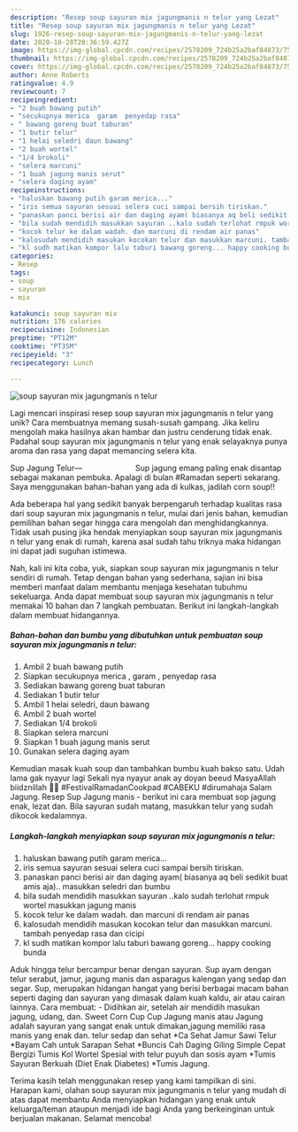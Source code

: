 ```yaml
---
description: "Resep soup sayuran mix jagungmanis n telur yang Lezat"
title: "Resep soup sayuran mix jagungmanis n telur yang Lezat"
slug: 1926-resep-soup-sayuran-mix-jagungmanis-n-telur-yang-lezat
date: 2020-10-28T20:36:59.427Z
image: https://img-global.cpcdn.com/recipes/2578209_724b25a2baf84873/751x532cq70/soup-sayuran-mix-jagungmanis-n-telur-foto-resep-utama.jpg
thumbnail: https://img-global.cpcdn.com/recipes/2578209_724b25a2baf84873/751x532cq70/soup-sayuran-mix-jagungmanis-n-telur-foto-resep-utama.jpg
cover: https://img-global.cpcdn.com/recipes/2578209_724b25a2baf84873/751x532cq70/soup-sayuran-mix-jagungmanis-n-telur-foto-resep-utama.jpg
author: Anne Roberts
ratingvalue: 4.9
reviewcount: 7
recipeingredient:
- "2 buah bawang putih"
- "secukupnya merica  garam  penyedap rasa"
- " bawang goreng buat taburan"
- "1 butir telur"
- "1 helai seledri daun bawang"
- "2 buah wortel"
- "1/4 brokoli"
- "selera marcuni"
- "1 buah jagung manis serut"
- "selera daging ayam"
recipeinstructions:
- "haluskan bawang putih garam merica..."
- "iris semua sayuran sesuai selera cuci sampai bersih tiriskan."
- "panaskan panci berisi air dan daging ayam( biasanya aq beli sedikit buat amis aja).. masukkan seledri dan bumbu"
- "bila sudah mendidih masukkan sayuran ..kalo sudah terlohat rmpuk wortel masukkan jagung manis"
- "kocok telur ke dalam wadah. dan marcuni di rendam air panas"
- "kalosudah mendidih masukan kocokan telur dan masukkan marcuni. tambah penyedap rasa dan cicipi"
- "kl sudh matikan kompor lalu taburi bawang goreng... happy cooking bunda"
categories:
- Resep
tags:
- soup
- sayuran
- mix

katakunci: soup sayuran mix 
nutrition: 176 calories
recipecuisine: Indonesian
preptime: "PT12M"
cooktime: "PT35M"
recipeyield: "3"
recipecategory: Lunch

---
```



![soup sayuran mix jagungmanis n telur](https://img-global.cpcdn.com/recipes/2578209_724b25a2baf84873/751x532cq70/soup-sayuran-mix-jagungmanis-n-telur-foto-resep-utama.jpg)

Lagi mencari inspirasi resep soup sayuran mix jagungmanis n telur yang unik? Cara membuatnya memang susah-susah gampang. Jika keliru mengolah maka hasilnya akan hambar dan justru cenderung tidak enak. Padahal soup sayuran mix jagungmanis n telur yang enak selayaknya punya aroma dan rasa yang dapat memancing selera kita.

Sup Jagung Telur—⠀⠀⠀⠀⠀⠀⠀⠀⠀ Sup jagung emang paling enak disantap sebagai makanan pembuka. Apalagi di bulan #Ramadan seperti sekarang. Saya menggunakan bahan-bahan yang ada di kulkas, jadilah corn soup!!

Ada beberapa hal yang sedikit banyak berpengaruh terhadap kualitas rasa dari soup sayuran mix jagungmanis n telur, mulai dari jenis bahan, kemudian pemilihan bahan segar hingga cara mengolah dan menghidangkannya. Tidak usah pusing jika hendak menyiapkan soup sayuran mix jagungmanis n telur yang enak di rumah, karena asal sudah tahu triknya maka hidangan ini dapat jadi suguhan istimewa.


Nah, kali ini kita coba, yuk, siapkan soup sayuran mix jagungmanis n telur sendiri di rumah. Tetap dengan bahan yang sederhana, sajian ini bisa memberi manfaat dalam membantu menjaga kesehatan tubuhmu sekeluarga. Anda dapat membuat soup sayuran mix jagungmanis n telur memakai 10 bahan dan 7 langkah pembuatan. Berikut ini langkah-langkah dalam membuat hidangannya.

<!--inarticleads1-->

##### Bahan-bahan dan bumbu yang dibutuhkan untuk pembuatan soup sayuran mix jagungmanis n telur:

1. Ambil 2 buah bawang putih
1. Siapkan secukupnya merica , garam , penyedap rasa
1. Sediakan  bawang goreng buat taburan
1. Sediakan 1 butir telur
1. Ambil 1 helai seledri, daun bawang
1. Ambil 2 buah wortel
1. Sediakan 1/4 brokoli
1. Siapkan selera marcuni
1. Siapkan 1 buah jagung manis serut
1. Gunakan selera daging ayam


Kemudian masak kuah soup dan tambahkan bumbu kuah bakso satu. Udah lama gak nyayur lagi Sekali nya nyayur anak ay doyan beeud MasyaAllah biidznillah 🖤🖤 #FestivalRamadanCookpad #CABEKU #dirumahaja Salam Jagung. Resep Sup Jagung manis - berikut ini cara membuat sop jagung enak, lezat dan. Bila sayuran sudah matang, masukkan telur yang sudah dikocok kedalamnya. 

<!--inarticleads2-->

##### Langkah-langkah menyiapkan soup sayuran mix jagungmanis n telur:

1. haluskan bawang putih garam merica...
1. iris semua sayuran sesuai selera cuci sampai bersih tiriskan.
1. panaskan panci berisi air dan daging ayam( biasanya aq beli sedikit buat amis aja).. masukkan seledri dan bumbu
1. bila sudah mendidih masukkan sayuran ..kalo sudah terlohat rmpuk wortel masukkan jagung manis
1. kocok telur ke dalam wadah. dan marcuni di rendam air panas
1. kalosudah mendidih masukan kocokan telur dan masukkan marcuni. tambah penyedap rasa dan cicipi
1. kl sudh matikan kompor lalu taburi bawang goreng... happy cooking bunda


Aduk hingga telur bercampur benar dengan sayuran. Sup ayam dengan telur serabut, jamur, jagung manis dan asparagus kalengan yang sedap dan segar. Sup, merupakan hidangan hangat yang berisi berbagai macam bahan seperti daging dan sayuran yang dimasak dalam kuah kaldu, air atau cairan lainnya. Cara membuat: - Didihkan air, setelah air mendidih masukan jagung, udang, dan. Sweet Corn Cup Cup Jagung manis atau Jagung adalah sayuran yang sangat enak untuk dimakan,jagung memiliki rasa manis yang enak dan. telur sedap dan sehat *Ca Sehat Jamur Sawi Telur *Bayam Cah untuk Sarapan Sehat *Buncis Cah Daging Giling Simple Cepat Bergizi Tumis Kol Wortel Spesial with telur puyuh dan sosis ayam *Tumis Sayuran Berkuah (Diet Enak Diabetes) *Tumis Jagung. 

Terima kasih telah menggunakan resep yang kami tampilkan di sini. Harapan kami, olahan soup sayuran mix jagungmanis n telur yang mudah di atas dapat membantu Anda menyiapkan hidangan yang enak untuk keluarga/teman ataupun menjadi ide bagi Anda yang berkeinginan untuk berjualan makanan. Selamat mencoba!
